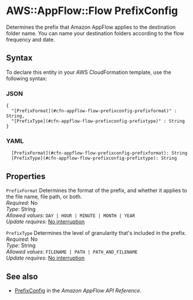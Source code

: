 # AWS::AppFlow::Flow PrefixConfig<a name="aws-properties-appflow-flow-prefixconfig"></a>

 Determines the prefix that Amazon AppFlow applies to the destination folder name\. You can name your destination folders according to the flow frequency and date\. 

## Syntax<a name="aws-properties-appflow-flow-prefixconfig-syntax"></a>

To declare this entity in your AWS CloudFormation template, use the following syntax:

### JSON<a name="aws-properties-appflow-flow-prefixconfig-syntax.json"></a>

```
{
  "[PrefixFormat](#cfn-appflow-flow-prefixconfig-prefixformat)" : String,
  "[PrefixType](#cfn-appflow-flow-prefixconfig-prefixtype)" : String
}
```

### YAML<a name="aws-properties-appflow-flow-prefixconfig-syntax.yaml"></a>

```
  [PrefixFormat](#cfn-appflow-flow-prefixconfig-prefixformat): String
  [PrefixType](#cfn-appflow-flow-prefixconfig-prefixtype): String
```

## Properties<a name="aws-properties-appflow-flow-prefixconfig-properties"></a>

`PrefixFormat`  <a name="cfn-appflow-flow-prefixconfig-prefixformat"></a>
 Determines the format of the prefix, and whether it applies to the file name, file path, or both\.   
*Required*: No  
*Type*: String  
*Allowed values*: `DAY | HOUR | MINUTE | MONTH | YEAR`  
*Update requires*: [No interruption](https://docs.aws.amazon.com/AWSCloudFormation/latest/UserGuide/using-cfn-updating-stacks-update-behaviors.html#update-no-interrupt)

`PrefixType`  <a name="cfn-appflow-flow-prefixconfig-prefixtype"></a>
 Determines the level of granularity that's included in the prefix\.   
*Required*: No  
*Type*: String  
*Allowed values*: `FILENAME | PATH | PATH_AND_FILENAME`  
*Update requires*: [No interruption](https://docs.aws.amazon.com/AWSCloudFormation/latest/UserGuide/using-cfn-updating-stacks-update-behaviors.html#update-no-interrupt)

## See also<a name="aws-properties-appflow-flow-prefixconfig--seealso"></a>
+ [PrefixConfig](https://docs.aws.amazon.com/appflow/1.0/APIReference/API_PrefixConfig.html) in the *Amazon AppFlow API Reference*\.

